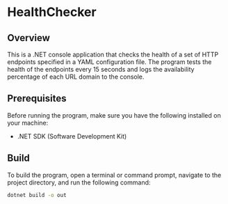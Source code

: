 # HealthChecker
## Overview

This is a .NET console application that checks the health of a set of HTTP endpoints specified in a YAML configuration file. The program tests the health of the endpoints every 15 seconds and logs the availability percentage of each URL domain to the console.

## Prerequisites

Before running the program, make sure you have the following installed on your machine:

- .NET SDK (Software Development Kit)

## Build

To build the program, open a terminal or command prompt, navigate to the project directory, and run the following command:

```bash
dotnet build -o out
